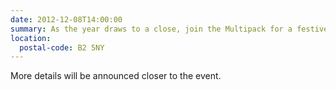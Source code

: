 ```yaml
---
date: 2012-12-08T14:00:00
summary: As the year draws to a close, join the Multipack for a festive drink and a bite to eat, to celebrate the end of a year of code, standards, technology and toast the coming year.
location:
  postal-code: B2 5NY
---
```

More details will be announced closer to the event.
